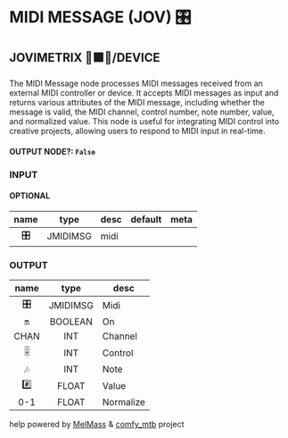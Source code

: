 # MIDI MESSAGE (JOV) 🎛️

## JOVIMETRIX 🔺🟩🔵/DEVICE

The MIDI Message node processes MIDI messages received from an external MIDI controller or device. It accepts MIDI messages as input and returns various attributes of the MIDI message, including whether the message is valid, the MIDI channel, control number, note number, value, and normalized value. This node is useful for integrating MIDI control into creative projects, allowing users to respond to MIDI input in real-time.

#### OUTPUT NODE?: `False`

### INPUT

#### OPTIONAL

name|type|desc|default|meta
:---:|:---:|---|---|---
🎛️|JMIDIMSG|midi||

### OUTPUT

name|type|desc
:---:|:---:|---
🎛️|JMIDIMSG|Midi
🔛|BOOLEAN|On
CHAN|INT|Channel
🎚️|INT|Control
🎶|INT|Note
#️⃣|FLOAT|Value
0-1|FLOAT|Normalize

help powered by [MelMass](https://github.com/melMass) & [comfy_mtb](https://github.com/melMass/comfy_mtb) project